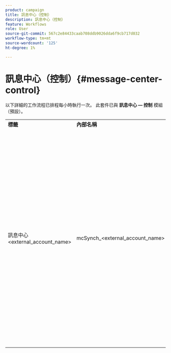 ```yaml
---
product: campaign
title: 訊息中心（控制）
description: 訊息中心（控制）
feature: Workflows
role: User
source-git-commit: 567c2e84433caab708ddb9026dda6f9cb717d032
workflow-type: tm+mt
source-wordcount: '125'
ht-degree: 1%

---
```



# 訊息中心（控制）{#message-center-control}

以下詳細的工作流程已排程每小時執行一次。 此套件已與 **訊息中心 — 控制** 模組（預設）。


<table> 
 <tbody> 
  <tr> 
   <td> <strong>標籤</strong><br /> </td> 
   <td> <strong>內部名稱</strong><br /> </td> 
   <td> <strong>說明</strong><br /> </td> 
  </tr> 
  <tr> 
   <td> 訊息中心 &lt;external_account_name&gt;<br /> </td> 
   <td> mcSynch_&lt;external_account_name&gt;<br /> </td> 
   <td> 此工作流程：<br /> 
    <ul> 
     <li> <p>復原作業處理的事件清單。</p> </li> 
     <li> <p>與NmsBroadLogMsg表格同步，以復原傳遞訊息資格。</p> </li> 
     <li> <p>與NmsBroadLogMsg表格的同步一完成，就會復原事件傳送記錄檔。</p> </li> 
     <li> <p>會與NmsTrackingUrl表格同步，以復原傳遞URL的追蹤。</p> </li> 
     <li> <p>與NmsTrackingUrl表同步完成後，立即復原事件追蹤URL。</p> </li> 
     <li> <p>可讓您在傳送傳遞後，每三小時復原一次所有置於隔離的電子郵件地址。</p> </li> 
    </ul> </td> 
  </tr> 
 </tbody> 
</table>

